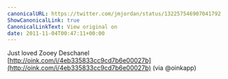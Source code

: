 ```yaml
---
canonicalURL: https://twitter.com/jmjordan/status/132257546907041792
ShowCanonicalLink: true
CanonicalLinkText: View original on
date: 2011-11-04T00:47:11+00:00
---
```

Just loved Zooey Deschanel [http://oink.com/i/4eb335833cc9cd7b6e00027b](http://oink.com/i/4eb335833cc9cd7b6e00027b) (via @oinkapp)